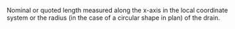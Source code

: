 ﻿Nominal or quoted length measured along the x-axis in the local coordinate system or the radius (in the case of a circular shape in plan) of the drain.
